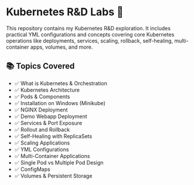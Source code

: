 # Kubernetes R&D Labs 🚀

This repository contains my Kubernetes R&D exploration. It includes practical YML configurations and concepts covering core Kubernetes operations like deployments, services, scaling, rollback, self-healing, multi-container apps, volumes, and more.

## 📚 Topics Covered

- ✅ What is Kubernetes & Orchestration
- ✅ Kubernetes Architecture
- ✅ Pods & Components
- ✅ Installation on Windows (Minikube)
- ✅ NGINX Deployment
- ✅ Demo Webapp Deployment
- ✅ Services & Port Exposure
- ✅ Rollout and Rollback
- ✅ Self-Healing with ReplicaSets
- ✅ Scaling Applications
- ✅ YML Configurations
- ✅ Multi-Container Applications
- ✅ Single Pod vs Multiple Pod Design
- ✅ ConfigMaps
- ✅ Volumes & Persistent Storage

